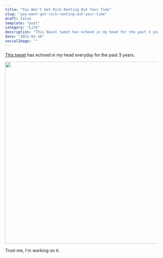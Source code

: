 ```yaml
---
title: "You Won't Get Rich Renting Out Your Time"
slug: "you-wont-get-rich-renting-out-your-time"
draft: false
template: "post"
category: "Life"
description: "This Naval tweet has echoed in my head for the past 3 years."
date: "2021-01-16"
socialImage: ""
---
```


[This tweet](https://twitter.com/naval/status/1002103670400417792?s=20) has echoed in my head everyday for the past 3 years.

<img src="/renting-time.png" alt="" border="0" width="600">

<br />

Trust me, I'm working on it.

<br />
